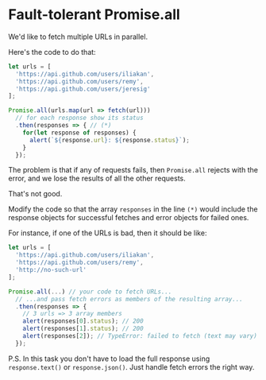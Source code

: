 # Fault-tolerant Promise.all

We'd like to fetch multiple URLs in parallel.

Here's the code to do that:

```js run
let urls = [
  'https://api.github.com/users/iliakan',
  'https://api.github.com/users/remy',
  'https://api.github.com/users/jeresig'
];

Promise.all(urls.map(url => fetch(url)))
  // for each response show its status
  .then(responses => { // (*)
    for(let response of responses) {
      alert(`${response.url}: ${response.status}`);
    }
  });
```

The problem is that if any of requests fails, then `Promise.all` rejects with the error, and we lose the results of all the other requests.

That's not good.

Modify the code so that the array `responses` in the line `(*)` would include the response objects for successful fetches and error objects for failed ones.

For instance, if one of the URLs is bad, then it should be like:

```js
let urls = [
  'https://api.github.com/users/iliakan',
  'https://api.github.com/users/remy',
  'http://no-such-url'
];

Promise.all(...) // your code to fetch URLs...
  // ...and pass fetch errors as members of the resulting array...
  .then(responses => {  
    // 3 urls => 3 array members
    alert(responses[0].status); // 200
    alert(responses[1].status); // 200
    alert(responses[2]); // TypeError: failed to fetch (text may vary)
  });
```

P.S. In this task you don't have to load the full response using `response.text()` or `response.json()`. Just handle fetch errors the right way.
